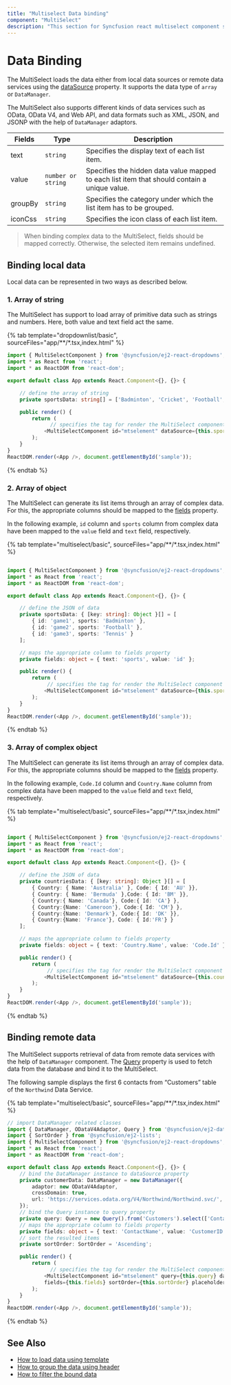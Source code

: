 ```yaml
---
title: "Multiselect Data binding"
component: "MultiSelect"
description: "This section for Syncfusion react multiselect component shows how to bind with local data source and how to fetch data from remote data service."
---
```


# Data Binding

The MultiSelect loads the data either from local data sources or
remote data services using the
[dataSource](../api/multi-select/#datasource) property. It supports
the data type of `array` or `DataManager`.

The MultiSelect also supports different kinds of data services such as OData, OData V4, and Web API, and data formats such as XML, JSON,
 and JSONP with the help of `DataManager` adaptors.

| Fields | Type | Description |
|------|------|-------------|
| text |  `string` | Specifies the display text of each list item. |
| value |  `number or string` | Specifies the hidden data value mapped to each list item that should contain a unique value. |
| groupBy |  `string` | Specifies the category under which the list item has to be grouped. |
| iconCss |  `string` | Specifies the icon class of each list item. |

> When binding complex data to the MultiSelect, fields should be mapped correctly. Otherwise, the selected item remains undefined.

## Binding local data

Local data can be represented in two ways as described below.

### 1. Array of string

The MultiSelect has support to load array of primitive data such as strings and numbers. Here, both value and text field act the same.

{% tab template="dropdownlist/basic", sourceFiles="app/**/*.tsx,index.html" %}

```typescript
import { MultiSelectComponent } from '@syncfusion/ej2-react-dropdowns';
import * as React from 'react';
import * as ReactDOM from 'react-dom';

export default class App extends React.Component<{}, {}> {

    // define the array of string
    private sportsData: string[] = ['Badminton', 'Cricket', 'Football', 'Golf', 'Tennis'];

    public render() {
        return (
              // specifies the tag for render the MultiSelect component
            <MultiSelectComponent id="mtselement" dataSource={this.sportsData} placeholder="Select a game" />
        );
    }
}
ReactDOM.render(<App />, document.getElementById('sample'));
```

{% endtab %}

### 2. Array of object

The MultiSelect can generate its list items through an array of complex data. For this,
the appropriate columns should be mapped to the [fields](../api/multi-select/#fields) property.

In the following example, `id` column and `sports` column from complex data have been mapped to the `value` field and `text` field, respectively.

{% tab template="multiselect/basic", sourceFiles="app/**/*.tsx,index.html" %}

```typescript

import { MultiSelectComponent } from '@syncfusion/ej2-react-dropdowns';
import * as React from 'react';
import * as ReactDOM from 'react-dom';

export default class App extends React.Component<{}, {}> {

    // define the JSON of data
    private sportsData: { [key: string]: Object }[] = [
        { id: 'game1', sports: 'Badminton' },
        { id: 'game2', sports: 'Football' },
        { id: 'game3', sports: 'Tennis' }
    ];

    // maps the appropriate column to fields property
    private fields: object = { text: 'sports', value: 'id' };

    public render() {
        return (
             // specifies the tag for render the MultiSelect component
            <MultiSelectComponent id="mtselement" dataSource={this.sportsData} fields={this.fields} placeholder="Select a game" />
        );
    }
}
ReactDOM.render(<App />, document.getElementById('sample'));

```

{% endtab %}

### 3. Array of complex object

The MultiSelect can generate its list items through an array of complex data. For this,
the appropriate columns should be mapped to the [fields](../api/multi-select/#fields) property.

In the following example, `Code.Id` column and `Country.Name` column from complex data have been mapped
to the `value` field and `text` field, respectively.

{% tab template="multiselect/basic", sourceFiles="app/**/*.tsx,index.html" %}

```typescript

import { MultiSelectComponent } from '@syncfusion/ej2-react-dropdowns';
import * as React from 'react';
import * as ReactDOM from 'react-dom';

export default class App extends React.Component<{}, {}> {

    // define the JSON of data
    private countriesData: { [key: string]: Object }[] = [
        { Country: { Name: 'Australia' }, Code: { Id: 'AU' }},
        { Country: { Name: 'Bermuda' },Code: { Id: 'BM' }},
        { Country:{ Name: 'Canada'}, Code:{ Id: 'CA'} },
        { Country:{Name: 'Cameroon'}, Code:{ Id: 'CM'} },
        { Country:{Name: 'Denmark'}, Code:{ Id: 'DK' }},
        { Country:{Name: 'France'}, Code: { Id:'FR'} }
    ];

    // maps the appropriate column to fields property
    private fields: object = { text: 'Country.Name', value: 'Code.Id' };

    public render() {
        return (
             // specifies the tag for render the MultiSelect component
            <MultiSelectComponent id="mtselement" dataSource={this.countriesData} fields={this.fields} placeholder="Select a country" />
        );
    }
}
ReactDOM.render(<App />, document.getElementById('sample'));

```

{% endtab %}

## Binding remote data

The MultiSelect supports retrieval of data from remote data services with the help of
 `DataManager` component. The [Query](../api/multi-select/#query) property is used to fetch
data from the database and bind it to the MultiSelect.

The following sample displays the first 6 contacts from “Customers” table of the `Northwind` Data Service.

{% tab template="multiselect/basic", sourceFiles="app/**/*.tsx,index.html" %}

```typescript
// import DataManager related classes
import { DataManager, ODataV4Adaptor, Query } from '@syncfusion/ej2-data';
import { SortOrder } from '@syncfusion/ej2-lists';
import { MultiSelectComponent } from '@syncfusion/ej2-react-dropdowns';
import * as React from 'react';
import * as ReactDOM from 'react-dom';

export default class App extends React.Component<{}, {}> {
    // bind the DataManager instance to dataSource property
    private customerData: DataManager = new DataManager({
        adaptor: new ODataV4Adaptor,
        crossDomain: true,
        url: 'https://services.odata.org/V4/Northwind/Northwind.svc/',
    });
    // bind the Query instance to query property
    private query: Query = new Query().from('Customers').select(['ContactName', 'CustomerID']).take(6);
    // maps the appropriate column to fields property
    private fields: object = { text: 'ContactName', value: 'CustomerID' };
    // sort the resulted items
    private sortOrder: SortOrder = 'Ascending';

    public render() {
        return (
              // specifies the tag for render the MultiSelect component
            <MultiSelectComponent id="mtselement" query={this.query} dataSource={this.customerData}
            fields={this.fields} sortOrder={this.sortOrder} placeholder="Select a customer" />
        );
    }
}
ReactDOM.render(<App />, document.getElementById('sample'));

```

{% endtab %}

## See Also

* [How to load data using template](./templates#item-template)
* [How to group the data using header](./grouping/)
* [How to filter the bound data](./filtering/)
